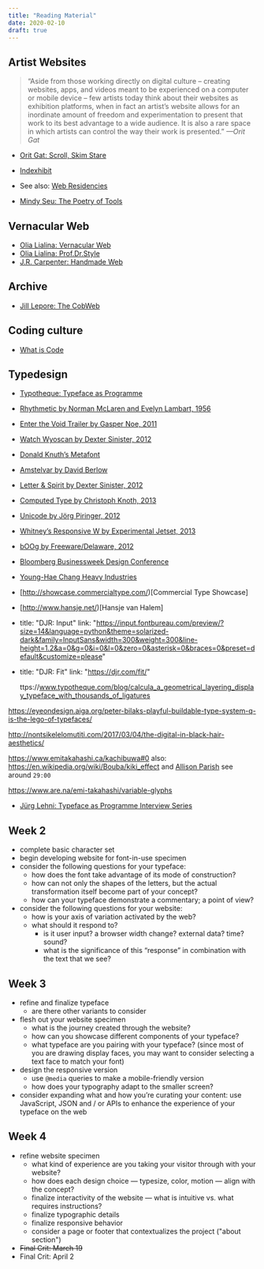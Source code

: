 ```yaml
---
title: "Reading Material"
date: 2020-02-10
draft: true
---
```



## Artist Websites
> “Aside from those working directly on digital culture – creating websites, apps, and videos meant to be experienced on a computer or mobile device – few artists today think about their websites as exhibition platforms, when in fact an artist’s website allows for an inordinate amount of freedom and experimentation to present that work to its best advantage to a wide audience. It is also a rare space in which artists can control the way their work is presented.” *—Orit Gat*
- [Orit Gat: Scroll, Skim Stare](http://oritgat.com/Scroll-Skim-Stare)

 - [Indexhibit](https://www.indexhibit.org/)
 - See also: [Web Residencies](https://web-residencies.zkm.de/)
 - [Mindy Seu: The Poetry of Tools](https://www.are.na/blog/the-poetry-of-tools)

## Vernacular Web
- [Olia Lialina: Vernacular Web](http://art.teleportacia.org/observation/vernacular/)
- [Olia Lialina: Prof.Dr.Style](http://contemporary-home-computing.org/prof-dr-style/)
- [J.R. Carpenter: Handmade Web](http://luckysoap.com/statements/handmadeweb.html)

## Archive
- [Jill Lepore: The CobWeb](https://www.newyorker.com/magazine/2015/01/26/cobweb)

## Coding culture
- [What is Code](https://www.bloomberg.com/graphics/2015-paul-ford-what-is-code/)

## Typedesign

- [Typotheque: Typeface as Programme](https://www.typotheque.com/articles/typeface_as_programme)




* [Rhythmetic by Norman McLaren and Evelyn Lambart, 1956](https://www.youtube.com/watch?v=xWRRAw6xzos)
* [Enter the Void Trailer by Gasper Noe, 2011](https://www.youtube.com/watch?v=tPxgi-PiNFE)
* [Watch Wyoscan by Dexter Sinister, 2012](https://www.youtube.com/watch?v=Ud4NN8pE74A)
* [Donald Knuth’s Metafont](https://s3-us-west-2.amazonaws.com/visiblelanguage/pdf/16.1/the-concept-of-a-meta-font.pdf)
* [Amstelvar by David Berlow](https://v-fonts.com/fonts/amstelvar)
* [Letter &amp; Spirit by Dexter Sinister, 2012](https://vimeo.com/65248695)
* [Computed Type by Christoph Knoth, 2013](https://vimeo.com/60651938)
* [Unicode by Jörg Piringer, 2012](https://vimeo.com/36132600)
* [Whitney’s Responsive W by Experimental Jetset, 2013](http://whitney.org/NewIdentity)

* [bOOg by Freeware/Delaware, 2012](https://www.youtube.com/watch?v=n4MDsCmGkto)


* [Bloomberg Businessweek Design Conference](http://www.bloomberg.com/businessweek/design-conference/)
* [Young-Hae Chang Heavy Industries](http://www.yhchang.com/)

* [http://showcase.commercialtype.com/)[Commercial Type Showcase]
* [http://www.hansje.net/)[Hansje van Halem]


 - title: "DJR: Input"
   link: "https://input.fontbureau.com/preview/?size=14&language=python&theme=solarized-dark&family=InputSans&width=300&weight=300&line-height=1.2&a=0&g=0&i=0&l=0&zero=0&asterisk=0&braces=0&preset=default&customize=please"
 - title: "DJR: Fit"
   link: "https://djr.com/fit/"

   ttps://www.typotheque.com/blog/calcula_a_geometrical_layering_display_typeface_with_thousands_of_ligatures

https://eyeondesign.aiga.org/peter-bilaks-playful-buildable-type-system-q-is-the-lego-of-typefaces/

http://nontsikelelomutiti.com/2017/03/04/the-digital-in-black-hair-aesthetics/

https://www.emitakahashi.ca/kachibuwa#0
also: https://en.wikipedia.org/wiki/Bouba/kiki_effect
and [Allison Parish](https://www.youtube.com/watch?v=L3D0JEA1Jdc&ab_channel=StrangeLoopConference) see around `29:00`

https://www.are.na/emi-takahashi/variable-glyphs

- [Jürg Lehni: Typeface as Programme Interview Series](https://www.typotheque.com/articles/typeface_as_programme)




## Week 2

* complete basic character set 
* begin developing website for font-in-use specimen
* consider the following questions for your typeface:
  - how does the font take advantage of its mode of construction?
  - how can not only the shapes of the letters, but the actual transformation itself become part of your concept?
  - how can your typeface demonstrate a commentary; a point of view?
* consider the following questions for your website:
  - how is your axis of variation activated by the web?
  - what should it respond to?
    - is it user input? a browser width change? external data? time? sound?
    - what is the significance of this “response” in combination with the text that we see?

## Week 3

* refine and finalize typeface
  - are there other variants to consider
* flesh out your website specimen
  - what is the journey created through the website?
  - how can you showcase different components of your typeface?
  - what typeface are you pairing with your typeface? (since most of you are drawing display faces, you may want to consider selecting a text face to match your font)
* design the responsive version
  - use `@media` queries to make a mobile-friendly version
  - how does your typography adapt to the smaller screen?
* consider expanding what and how you’re curating your content: use JavaScript, JSON and / or APIs to enhance the experience of your typeface on the web

## Week 4
* refine website specimen
  - what kind of experience are you taking your visitor through with your website?
  - how does each design choice — typesize, color, motion — align with the concept?
  - finalize interactivity of the website — what is intuitive vs. what requires instructions?
  - finalize typographic details
  - finalize responsive behavior
  - consider a page or footer that contextualizes the project ("about section")
* ~~Final Crit: March 19~~
* Final Crit: April 2

